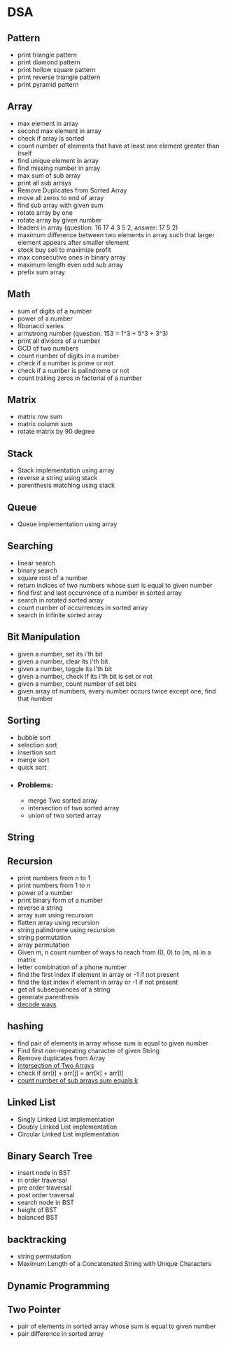 # DSA

## Pattern
* print triangle pattern
* print diamond pattern
* print hollow square pattern
* print reverse triangle pattern
* print pyramid pattern

## Array
* max element in array
* second max element in array
* check if array is sorted
* count number of elements that have at least one element greater than itself
* find unique element in array
* find missing number in array
* max sum of sub array
* print all sub arrays
* Remove Duplicates from Sorted Array
* move all zeros to end of array
* find sub array with given sum
* rotate array by one
* rotate array by given number
* leaders in array (question: 16 17 4 3 5 2, answer: 17 5 2)
* maximum difference between two elements in array such that larger element appears after smaller element
* stock buy sell to maximize profit
* max consecutive ones in binary array
* maximum length even odd sub array
* prefix sum array

## Math
* sum of digits of a number
* power of a number
* fibonacci series
* armstrong number (question: 153 = 1^3 + 5^3 + 3^3)
* print all divisors of a number
* GCD of two numbers
* count number of digits in a number
* check if a number is prime or not
* check if a number is palindrome or not
* count trailing zeros in factorial of a number

## Matrix
* matrix row sum
* matrix column sum
* rotate matrix by 90 degree

## Stack
* Stack implementation using array
* reverse a string using stack
* parenthesis matching using stack

## Queue
* Queue implementation using array

## Searching
* linear search
* binary search
* square root of a number
* return indices of two numbers whose sum is equal to given number
* find first and last occurrence of a number in sorted array
* search in rotated sorted array
* count number of occurrences in sorted array
* search in infinite sorted array

## Bit Manipulation
* given a number, set its i'th bit
* given a number, clear its i'th bit
* given a number, toggle its i'th bit
* given a number, check if its i'th bit is set or not
* given a number, count number of set bits
* given array of numbers, every number occurs twice except one, find that number

## Sorting
* bubble sort
* selection sort
* insertion sort
* merge sort
* quick sort
* ### Problems:
    * merge Two sorted array
    * intersection of two sorted array
    * union of two sorted array

## String

## Recursion
* print numbers from n to 1
* print numbers from 1 to n
* power of a number
* print binary form of a number
* reverse a string
* array sum using recursion
* flatten array using recursion
* string palindrome using recursion
* string permutation
* array permutation
* Given m, n count number of ways to reach from (0, 0) to (m, n) in a matrix
* letter combination of a phone number
* find the first index if element in array or -1 if not present
* find the last index if element in array or -1 if not present
* get all subsequences of a string
* generate parenthesis
* [decode ways](https://leetcode.com/problems/decode-ways/description/)


## hashing
* find pair of elements in array whose sum is equal to given number
* Find first non-repeating character of given String
* Remove duplicates from Array
* [Intersection of Two Arrays](https://leetcode.com/problems/intersection-of-two-arrays/description/)
* check if arr[i] + arr[j] = arr[k] + arr[l]
* [count number of sub arrays sum equals k](https://leetcode.com/problems/subarray-sum-equals-k/description/)


## Linked List
* Singly Linked List implementation
* Doubly Linked List implementation
* Circular Linked List implementation

## Binary Search Tree
* insert node in BST
* in order traversal
* pre order traversal
* post order traversal
* search node in BST
* height of BST
* balanced BST

## backtracking
* string permutation
* Maximum Length of a Concatenated String with Unique Characters

## Dynamic Programming

## Two Pointer
* pair of elements in sorted array whose sum is equal to given number
* pair difference in sorted array